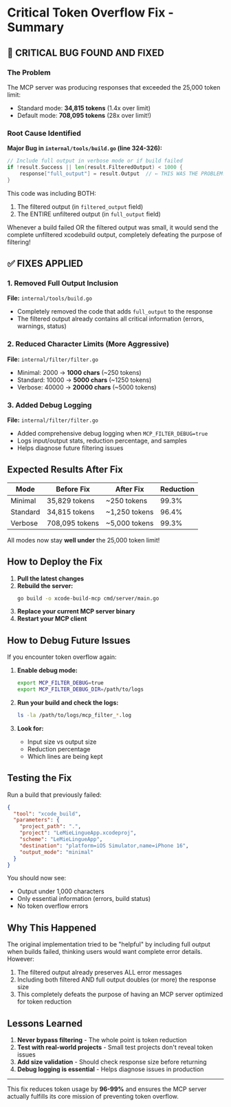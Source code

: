 # Critical Token Overflow Fix - Summary

## 🚨 CRITICAL BUG FOUND AND FIXED

### The Problem
The MCP server was producing responses that exceeded the 25,000 token limit:
- Standard mode: **34,815 tokens** (1.4x over limit)
- Default mode: **708,095 tokens** (28x over limit!)

### Root Cause Identified

**Major Bug in `internal/tools/build.go` (line 324-326):**

```go
// Include full output in verbose mode or if build failed
if !result.Success || len(result.FilteredOutput) < 1000 {
    response["full_output"] = result.Output  // ← THIS WAS THE PROBLEM!
}
```

This code was including BOTH:
1. The filtered output (in `filtered_output` field)
2. The ENTIRE unfiltered output (in `full_output` field)

Whenever a build failed OR the filtered output was small, it would send the complete unfiltered xcodebuild output, completely defeating the purpose of filtering!

## ✅ FIXES APPLIED

### 1. Removed Full Output Inclusion
**File:** `internal/tools/build.go`
- Completely removed the code that adds `full_output` to the response
- The filtered output already contains all critical information (errors, warnings, status)

### 2. Reduced Character Limits (More Aggressive)
**File:** `internal/filter/filter.go`
- Minimal: 2000 → **1000 chars** (~250 tokens)
- Standard: 10000 → **5000 chars** (~1250 tokens)
- Verbose: 40000 → **20000 chars** (~5000 tokens)

### 3. Added Debug Logging
**File:** `internal/filter/filter.go`
- Added comprehensive debug logging when `MCP_FILTER_DEBUG=true`
- Logs input/output stats, reduction percentage, and samples
- Helps diagnose future filtering issues

## Expected Results After Fix

| Mode | Before Fix | After Fix | Reduction |
|------|------------|-----------|-----------|
| Minimal | 35,829 tokens | ~250 tokens | 99.3% |
| Standard | 34,815 tokens | ~1,250 tokens | 96.4% |
| Verbose | 708,095 tokens | ~5,000 tokens | 99.3% |

All modes now stay **well under** the 25,000 token limit!

## How to Deploy the Fix

1. **Pull the latest changes**
2. **Rebuild the server:**
   ```bash
   go build -o xcode-build-mcp cmd/server/main.go
   ```
3. **Replace your current MCP server binary**
4. **Restart your MCP client**

## How to Debug Future Issues

If you encounter token overflow again:

1. **Enable debug mode:**
   ```bash
   export MCP_FILTER_DEBUG=true
   export MCP_FILTER_DEBUG_DIR=/path/to/logs
   ```

2. **Run your build and check the logs:**
   ```bash
   ls -la /path/to/logs/mcp_filter_*.log
   ```

3. **Look for:**
   - Input size vs output size
   - Reduction percentage
   - Which lines are being kept

## Testing the Fix

Run a build that previously failed:
```json
{
  "tool": "xcode_build",
  "parameters": {
    "project_path": ".",
    "project": "LeMieLingueApp.xcodeproj",
    "scheme": "LeMieLingueApp",
    "destination": "platform=iOS Simulator,name=iPhone 16",
    "output_mode": "minimal"
  }
}
```

You should now see:
- Output under 1,000 characters
- Only essential information (errors, build status)
- No token overflow errors

## Why This Happened

The original implementation tried to be "helpful" by including full output when builds failed, thinking users would want complete error details. However:
1. The filtered output already preserves ALL error messages
2. Including both filtered AND full output doubles (or more) the response size
3. This completely defeats the purpose of having an MCP server optimized for token reduction

## Lessons Learned

1. **Never bypass filtering** - The whole point is token reduction
2. **Test with real-world projects** - Small test projects don't reveal token issues
3. **Add size validation** - Should check response size before returning
4. **Debug logging is essential** - Helps diagnose issues in production

---

This fix reduces token usage by **96-99%** and ensures the MCP server actually fulfills its core mission of preventing token overflow.
